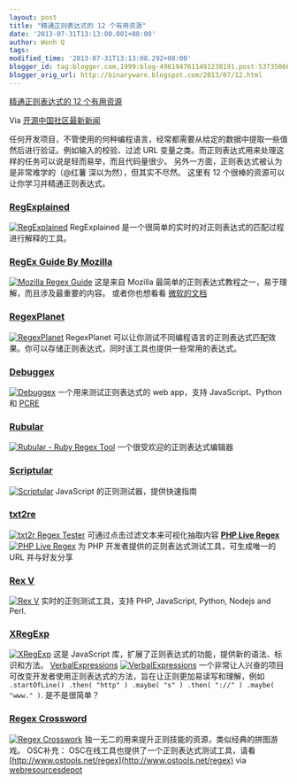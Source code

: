 ```yaml
---
layout: post
title: "精通正则表达式的 12 个有用资源"
date: '2013-07-31T13:13:00.001+08:00'
author: Wenh Q
tags:
modified_time: '2013-07-31T13:13:08.292+08:00'
blogger_id: tag:blogger.com,1999:blog-4961947611491238191.post-5373506665989348622
blogger_orig_url: http://binaryware.blogspot.com/2013/07/12.html
---
```


[
精通正则表达式的 12
个有用资源](http://www.oschina.net/news/42768/12-resources-for-mastering-regular-expressions)

Via [开源中国社区最新新闻](http://www.oschina.net/?from=rss)

任何开发项目，不管使用的何种编程语言，经常都需要从给定的数据中提取一些值然后进行验证。例如输入的校验、过滤
URL
变量之类。而正则表达式用来处理这样的任务可以说是轻而易举，而且代码量很少。
另外一方面，正则表达式被认为是非常难学的（@红薯
深以为然），但其实不尽然。
这里有 12 个很棒的资源可以让你学习并精通正则表达式。

### [RegExplained](http://leaverou.github.io/regexplained/)

[![RegExplained](http://static.oschina.net/uploads/img/201307/31082605_O3il.jpg "regexplained")](http://leaverou.github.io/regexplained/)
RegExplained 是一个很简单的实时的对正则表达式的匹配过程进行解释的工具。

### [RegEx Guide By Mozilla](https://developer.mozilla.org/en-US/docs/Web/JavaScript/Guide/Regular_Expressions)

[![Mozilla Regex
Guide](http://static.oschina.net/uploads/img/201307/31082606_2Bzv.jpg "mozilla_regex_guide")](https://developer.mozilla.org/en-US/docs/Web/JavaScript/Guide/Regular_Expressions)
这是来自 Mozilla
最简单的正则表达式教程之一，易于理解，而且涉及最重要的内容。
或者你也想看看
[微软的文档](http://msdn.microsoft.com/en-us/library/az24scfc.aspx)

### [RegexPlanet](http://www.regexplanet.com/)

[![RegexPlanet](http://static.oschina.net/uploads/img/201307/31082606_zt4G.gif "regexplanet")](http://www.regexplanet.com/)
RegexPlanet
可以让你测试不同编程语言的正则表达式匹配效果。你可以存储正则表达式，同时该工具也提供一些常用的表达式。

### [Debuggex](http://www.debuggex.com/)

[![Debuggex](http://static.oschina.net/uploads/img/201307/31082607_QJUu.gif "debuggex")](http://www.debuggex.com/)
一个用来测试正则表达式的 web app，支持 JavaScript、Python 和
[PCRE](http://www.oschina.net/p/pcre)

### [Rubular](http://rubular.com/)

[![Rubular - Ruby Regex
Tool](http://static.oschina.net/uploads/img/201307/31082607_BEtL.gif "rubular")](http://rubular.com/)
一个很受欢迎的正则表达式编辑器

### [Scriptular](http://scriptular.com/)

[![Scriptular](http://static.oschina.net/uploads/img/201307/31082607_M8m6.jpg "scriptular")](http://scriptular.com/)
JavaScript 的正则测试器，提供快速指南

### [txt2re](http://txt2re.com/)

[![txt2r Regex
Tester](http://static.oschina.net/uploads/img/201307/31082607_dDDP.jpg "txt2re")](http://txt2re.com/)
可通过点击过滤文本来可视化抽取内容
[**PHP Live Regex**](http://www.phpliveregex.com/)
[![PHP Live
Regex](http://static.oschina.net/uploads/img/201307/31082608_3H0i.gif "php_live_regex")](http://www.phpliveregex.com/)
为 PHP 开发者提供的正则表达式测试工具，可生成唯一的 URL 并与好友分享

### [Rex V](http://www.rexv.org/)

[![Rex
V](http://static.oschina.net/uploads/img/201307/31082608_kn94.jpg "rex_v")](http://www.rexv.org/)
实时的正则测试工具，支持 PHP, JavaScript, Python, Nodejs and Perl.

### [XRegExp](http://xregexp.com/)

[![XRegExp](http://static.oschina.net/uploads/img/201307/31082608_DDq7.gif "xregexp")](http://xregexp.com/)
这是 JavaScript 库，扩展了正则表达式的功能，提供新的语法、标识和方法。
[VerbalExpressions](https://github.com/jehna/VerbalExpressions)
[![VerbalExpressions](http://static.oschina.net/uploads/img/201307/31082608_TdF1.gif "verbalexpressions")](https://github.com/jehna/VerbalExpressions)
一个非常让人兴奋的项目可改变开发者使用正则表达式的方法，旨在让正则更加易读写和理解，例如
`.startOfLine() .then( "http" ) .maybe( "s" ) .then( "://" ) .maybe( "www." )`.
是不是很简单？

### [Regex Crossword](http://regexcrossword.com/)

[![Regex
Crosswork](http://static.oschina.net/uploads/img/201307/31082609_rKAG.gif "regex_crossword")](http://regexcrossword.com/)
独一无二的用来提升正则技能的资源，类似经典的拼图游戏。
OSC补充：
OSC在线工具也提供了一个正则表达式测试工具，请看
[http://www.ostools.net/regex](http://www.ostools.net/regex)
via
[webresourcesdepot](http://www.webresourcesdepot.com/12-resources-for-mastering-regular-expressions/)
